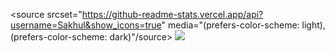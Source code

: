 <source
  srcset="https://github-readme-stats.vercel.app/api?username=Sakhul&show_icons=true"
  media="(prefers-color-scheme: light), (prefers-color-scheme: dark)"/source>
<img src="https://github-readme-stats.vercel.app/api?username=Sakhul&show_icons=true" />
</picture>
</div>

